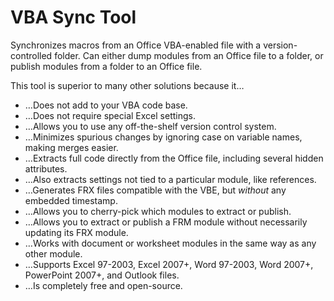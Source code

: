 # VBA Sync Tool
Synchronizes macros from an Office VBA-enabled file with a version-controlled folder. Can either dump modules from an Office file to a folder, or publish modules from a folder to an Office file.

This tool is superior to many other solutions because it…
  * …Does not add to your VBA code base.
  * …Does not require special Excel settings.
  * …Allows you to use any off-the-shelf version control system.
  * …Minimizes spurious changes by ignoring case on variable names, making merges easier.
  * …Extracts full code directly from the Office file, including several hidden attributes.
  * …Also extracts settings not tied to a particular module, like references.
  * …Generates FRX files compatible with the VBE, but *without* any embedded timestamp.
  * …Allows you to cherry-pick which modules to extract or publish.
  * …Allows you to extract or publish a FRM module without necessarily updating its FRX module.
  * …Works with document or worksheet modules in the same way as any other module.
  * …Supports Excel 97-2003, Excel 2007+, Word 97-2003, Word 2007+, PowerPoint 2007+, and Outlook files.
  * …Is completely free and open-source.
